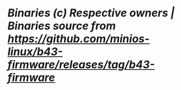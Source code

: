 # ***Binaries (c) Respective owners | Binaries source from https://github.com/minios-linux/b43-firmware/releases/tag/b43-firmware***
